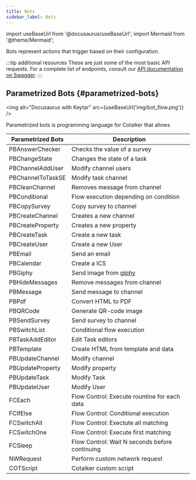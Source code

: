```yaml
---
title: Bots
sidebar_label: Bots
---
```

import useBaseUrl from '@docusaurus/useBaseUrl'; 
import Mermaid from '@theme/Mermaid';


Bots represent actions that trigger based on their configuration.

:::tip additional resources
These are just some of the most basic API requests. For a complete list of endpoints, consult our [API documentation on Swagger](https://www.cotalker.com/swagger/core/?key=woubtjf4olr0t4zgutuwn6scbcm6hd3qh1cgl5obmohpbm3mfublnwcvv67lodgjvd3h86s9ppshtvmf95gepsqh6nizq9liu7f#/).
:::



## Parametrized Bots {#parametrized-bots}
<img alt="Docusaurus with Keytar" src={useBaseUrl('img/bot_flow.png')} />

Parametrized bots is programming language for Cotalker that allows

| Parametrized Bots        | Description |
| ------------- | ----- | 
|  PBAnswerChecker | Checks the value of a survey |
|  PBChangeState| Changes the state of a task |
|  PBChannelAddUser| Modify channel users |
|  PBChannelToTaskSE| Modify task channel |
|  PBCleanChannel| Removes message from channel  |
|  PBConditional| Flow execution depending on condition |
|  PBCopySurvey| Copy survey to channel |
|  PBCreateChannel| Creates a new channel  |
|  PBCreateProperty| Creates a new property |
|  PBCreateTask| Create a new task |
|  PBCreateUser| Create a new User  |
|  PBEmail| Send an email |
|  PBCalendar| Create a ICS |
|  PBGiphy| Send image from [giphy](https://giphy.com) |
|  PBHideMessages| Remove messages from channel |
|  PBMessage| Send message to channel |
|  PBPdf| Convert HTML to PDF |
|  PBQRCode| Generate QR-code image |
|  PBSendSurvey| Send survey to channel |
|  PBSwitchList| Conditional flow execution | 
|  PBTaskAddEditor| Edit Task editors |
|  PBTemplate | Create HTML from template and data |
|  PBUpdateChannel| Modify channel |
|  PBUpdateProperty| Modify property |
|  PBUpdateTask| Modify Task |
|  PBUpdateUser| Modify User |
|  FCEach| Flow Control: Execute rountine for each data |
|  FCIfElse| Flow Control: Conditional execution |
|  FCSwitchAll| Flow Control: Exectute all matching |
|  FCSwitchOne| Flow Control: Execute first matching |
|  FCSleep| Flow Control: Wait N seconds before continuing |
|  NWRequest| Perform custom network request |
|  COTScript | Cotalker custom script |
